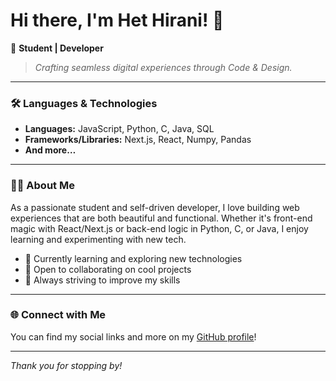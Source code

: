# Hi there, I'm Het Hirani! 👋

🚀 **Student | Developer**

> _Crafting seamless digital experiences through Code & Design._

---

### 🛠️ Languages & Technologies

- **Languages:** JavaScript, Python, C, Java, SQL
- **Frameworks/Libraries:** Next.js, React, Numpy, Pandas
- **And more…**

---

### 👨‍💻 About Me

As a passionate student and self-driven developer, I love building web experiences that are both beautiful and functional. Whether it's front-end magic with React/Next.js or back-end logic in Python, C, or Java, I enjoy learning and experimenting with new tech.

- 🌱 Currently learning and exploring new technologies
- 🤝 Open to collaborating on cool projects
- 🎯 Always striving to improve my skills

---

### 🌐 Connect with Me

You can find my social links and more on my [GitHub profile](https://github.com/HetHirani07)!

---

_Thank you for stopping by!_
